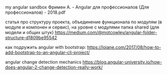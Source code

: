 my angular sandbox
Фримен А. - Angular для профессионалов (Для профессионалов) - 2018.pdf

статья про структуру проекта, объединение функционала по модулям (в модуле и компонен и сервис), на уровне с модулями папка shared (для модели и общих штук)
https://medium.com/@motcowley/angular-folder-structure-d1809be95542

как подружить angular with bootstrap:
https://loiane.com/2017/08/how-to-add-bootstrap-to-an-angular-cli-project/

angular change detection mechanics
https://blog.angular-university.io/how-does-angular-2-change-detection-really-work/